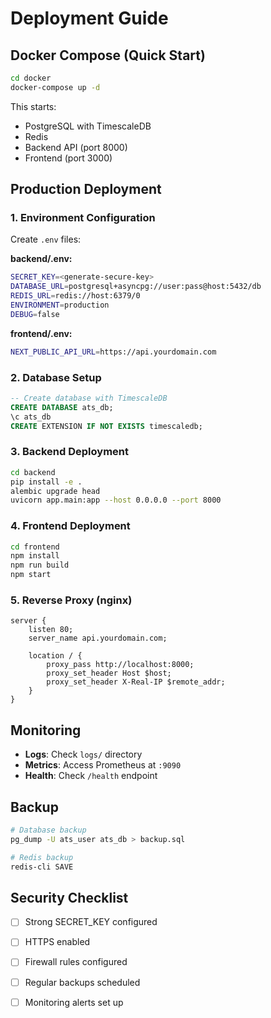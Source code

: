 # Deployment Guide

## Docker Compose (Quick Start)

```bash
cd docker
docker-compose up -d
```

This starts:
- PostgreSQL with TimescaleDB
- Redis
- Backend API (port 8000)
- Frontend (port 3000)

## Production Deployment

### 1. Environment Configuration

Create `.env` files:

**backend/.env:**
```bash
SECRET_KEY=<generate-secure-key>
DATABASE_URL=postgresql+asyncpg://user:pass@host:5432/db
REDIS_URL=redis://host:6379/0
ENVIRONMENT=production
DEBUG=false
```

**frontend/.env:**
```bash
NEXT_PUBLIC_API_URL=https://api.yourdomain.com
```

### 2. Database Setup

```sql
-- Create database with TimescaleDB
CREATE DATABASE ats_db;
\c ats_db
CREATE EXTENSION IF NOT EXISTS timescaledb;
```

### 3. Backend Deployment

```bash
cd backend
pip install -e .
alembic upgrade head
uvicorn app.main:app --host 0.0.0.0 --port 8000
```

### 4. Frontend Deployment

```bash
cd frontend
npm install
npm run build
npm start
```

### 5. Reverse Proxy (nginx)

```nginx
server {
    listen 80;
    server_name api.yourdomain.com;

    location / {
        proxy_pass http://localhost:8000;
        proxy_set_header Host $host;
        proxy_set_header X-Real-IP $remote_addr;
    }
}
```

## Monitoring

- **Logs**: Check `logs/` directory
- **Metrics**: Access Prometheus at `:9090`
- **Health**: Check `/health` endpoint

## Backup

```bash
# Database backup
pg_dump -U ats_user ats_db > backup.sql

# Redis backup
redis-cli SAVE
```

## Security Checklist

- [ ] Strong SECRET_KEY configured
- [ ] HTTPS enabled
- [ ] Firewall rules configured
- [ ] Regular backups scheduled
- [ ] Monitoring alerts set up


